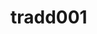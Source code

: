 # tradd001
<!DOCTYPE html>
<html lang="pt-BR">
  <head>
    <meta charset="UTF-8" />
    <meta name="viewport" content="width=device-width, initial-scale=1.0" />
    <title>Microservices Dashboard com IA</title>
    <script src="https://cdn.tailwindcss.com?plugins=typography"></script>
    <style>
      ::-webkit-scrollbar { height: 8px; width: 8px; }
      ::-webkit-scrollbar-thumb { background: rgb(156 163 175); border-radius: 4px; }
      .dark ::-webkit-scrollbar-thumb { background: rgb(55 65 81); }
      @keyframes fadeIn { from {opacity:0; transform: translateY(4px);} to {opacity:1; transform: translateY(0);} }
      @keyframes pulse { 0%, 100% { opacity: 1; } 50% { opacity: 0.5; } }
      .ai-processing { animation: pulse 2s infinite; }
    </style>
  </head>
  <body class="bg-gray-50 dark:bg-gray-900 text-gray-800 dark:text-gray-100 transition-colors">
    <div id="root"></div>
  <script crossorigin src="https://cdn.jsdelivr.net/npm/react@18/umd/react.production.min.js"></script>
    <script crossorigin src="https://cdn.jsdelivr.net/npm/react-dom@18/umd/react-dom.production.min.js"></script>
    <script crossorigin src="https://cdn.jsdelivr.net/npm/lucide-react@latest/dist/umd/lucide-react.production.min.js"></script>
    <script src="https://cdn.jsdelivr.net/npm/@babel/standalone/babel.min.js"></script>
    <script type="text/babel">
      const { 
        Globe, FileText, CheckCircle, Database, Zap, Link, 
        ArrowRight, Settings, Monitor, Search: SearchIcon, X: XIcon, Info,
        ExternalLink, Activity, Cpu, HardDrive, Wifi, Send, Copy, 
        RefreshCw, Languages, Edit3, Sparkles, AlertCircle, CheckCircle2
      } = lucideReact;
      /* -----------------------------
         Theme Context
      ------------------------------*/
      const ThemeContext = React.createContext();
      const ThemeProvider = ({ children }) => {
        const [darkMode, setDarkMode] = React.useState(false);
        React.useEffect(() => {
          document.documentElement.classList.toggle('dark', darkMode);
        }, [darkMode]);
        const toggle = React.useCallback(() => setDarkMode((m) => !m), []);
        const value = React.useMemo(() => ({ darkMode, toggle }), [darkMode, toggle]);
        return React.createElement(ThemeContext.Provider, { value }, children);
      };
      /* -----------------------------
         AI Service Configuration
      ------------------------------*/
      const AI_PROVIDERS = {
        gemini: {
          name: 'Google Gemini',
          endpoint: 'https://generativelanguage.googleapis.com/v1beta/models/gemini-1.5-flash-latest:generateContent',
          free: true,
          description: 'Até 1M tokens/minuto grátis'
        },
        groq: {
          name: 'Groq',
          endpoint: 'https://api.groq.com/openai/v1/chat/completions',
          free: true,
          description: 'Ultra-rápido, até 6k tokens/minuto'
        },
        huggingface: {
          name: 'Hugging Face',
          endpoint: 'https://api-inference.huggingface.co/models/',
          free: true,
          description: 'Modelos open-source gratuitos'
        }
      };
      /* -----------------------------
         AI Integration Component
      ------------------------------*/
      const AIProcessor = ({ onClose }) => {
        const [text, setText] = React.useState('');
        const [result, setResult] = React.useState('');
        const [loading, setLoading] = React.useState(false);
        const [provider, setProvider] = React.useState('gemini');
        const [task, setTask] = React.useState('translate');
        const [apiKey, setApiKey] = React.useState('');
        const [error, setError] = React.useState('');
        const processText = async () => {
          if (!text.trim()) return;
          if (!apiKey && provider !== 'huggingface') {
            setError('API Key é necessária para este provedor');
            return;
          }
          setLoading(true);
          setError('');
          try {
            let prompt = '';
            if (task === 'translate') {
              prompt = `Traduza o seguinte texto do português para o inglês (ou do inglês para o português, conforme apropriado). Retorne apenas a tradução:\n\n${text}`;
            } else {
              prompt = `Revise e melhore o seguinte texto, corrigindo gramática, fluência e clareza. Mantenha o tom original:\n\n${text}`;
            }
            let response;
            if (provider === 'gemini') {
              response = await fetch(`${AI_PROVIDERS.gemini.endpoint}?key=${apiKey}`, {
                method: 'POST',
                headers: { 'Content-Type': 'application/json' },
                body: JSON.stringify({
                  contents: [{ parts: [{ text: prompt }] }],
                  generationConfig: { temperature: 0.3, maxOutputTokens: 1000 }
                })
              });
              const data = await response.json();
              setResult(data.candidates?.[0]?.content?.parts?.[0]?.text || 'Erro na resposta');        
            } else if (provider === 'groq') {
              response = await fetch(AI_PROVIDERS.groq.endpoint, {
                method: 'POST',
                headers: {
                  'Authorization': `Bearer ${apiKey}`,
                  'Content-Type': 'application/json'
                },
                body: JSON.stringify({
                  model: 'llama3-8b-8192',
                  messages: [{ role: 'user', content: prompt }],
                  temperature: 0.3,
                  max_tokens: 1000
                })
              });
              const data = await response.json();
              setResult(data.choices?.[0]?.message?.content || 'Erro na resposta');            
            } else {
              // Hugging Face - usando modelo gratuito
              const model = task === 'translate' ? 'Helsinki-NLP/opus-mt-pt-en' : 'microsoft/DialoGPT-medium';
              response = await fetch(`${AI_PROVIDERS.huggingface.endpoint}${model}`, {
                method: 'POST',
                headers: { 'Content-Type': 'application/json' },
                body: JSON.stringify({ inputs: text })
              });
              const data = await response.json();
              setResult(data[0]?.translation_text || data[0]?.generated_text || 'Processamento concluído');
            }    
          } catch (err) {
            setError(`Erro: ${err.message}`);
            // Simulação para demonstração quando API falha
            setTimeout(() => {
              if (task === 'translate') {
                setResult(`[DEMO] Tradução simulada de: "${text}"`);
              } else {
                setResult(`[DEMO] Revisão simulada: "${text}" → Texto corrigido e melhorado.`);
              }
            }, 1500);
          }
          setLoading(false);
        };
        const copyResult = () => {
          navigator.clipboard.writeText(result);
        };
        return (
          <div className="fixed inset-0 bg-black/50 flex items-center justify-center p-4 z-50">
            <div className="bg-white dark:bg-gray-800 rounded-xl p-6 w-full max-w-4xl max-h-[90vh] overflow-y-auto">
              <div className="flex items-center justify-between mb-6">
                <div className="flex items-center gap-2">
                  <Sparkles className="w-6 h-6 text-purple-500" />
                  <h2 className="text-xl font-bold">Processamento com IA</h2>
                </div>
                <button onClick={onClose} className="p-2 hover:bg-gray-100 dark:hover:bg-gray-700 rounded-lg">
                  <XIcon className="w-5 h-5" />
                </button>
              </div>
              {/* Configuração */}
              <div className="grid md:grid-cols-3 gap-4 mb-6">
                <div>
                  <label className="block text-sm font-medium mb-2">Provedor de IA</label>
                  <select 
                    value={provider} 
                    onChange={(e) => setProvider(e.target.value)}
                    className="w-full p-2 border rounded-lg dark:bg-gray-700 dark:border-gray-600"
                  >
                    {Object.entries(AI_PROVIDERS).map(([key, p]) => (
                      <option key={key} value={key}>{p.name}</option>
                    ))}
                  </select>
                  <p className="text-xs text-gray-500 mt-1">{AI_PROVIDERS[provider].description}</p>
                </div>
                <div>
                  <label className="block text-sm font-medium mb-2">Tarefa</label>
                  <select 
                    value={task} 
                    onChange={(e) => setTask(e.target.value)}
                    className="w-full p-2 border rounded-lg dark:bg-gray-700 dark:border-gray-600"
                  >
                    <option value="translate">Tradução</option>
                    <option value="revision">Revisão</option>
                  </select>
                </div>
                <div>
                  <label className="block text-sm font-medium mb-2">
                    API Key
                    {provider === 'huggingface' && <span className="text-green-500 text-xs ml-1">(Opcional)</span>}
                  </label>
                  <input
                    type="password"
                    value={apiKey}
                    onChange={(e) => setApiKey(e.target.value)}
                    placeholder={provider === 'huggingface' ? 'Opcional para HF' : 'Cole sua API key aqui'}
                    className="w-full p-2 border rounded-lg dark:bg-gray-700 dark:border-gray-600"
                  />
                </div>
              </div>
              {/* Interface de Processamento */}
              <div className="grid md:grid-cols-2 gap-6">
                <div>
                  <label className="block text-sm font-medium mb-2 flex items-center gap-2">
                    {task === 'translate' ? <Languages className="w-4 h-4" /> : <Edit3 className="w-4 h-4" />}
                    Texto Original
                  </label>
                  <textarea
                    value={text}
                    onChange={(e) => setText(e.target.value)}
                    placeholder={task === 'translate' ? 'Cole o texto para traduzir...' : 'Cole o texto para revisar...'}
                    className="w-full h-40 p-3 border rounded-lg resize-none dark:bg-gray-700 dark:border-gray-600"
                  />
                  <div className="flex justify-between items-center mt-2">
                    <span className="text-xs text-gray-500">{text.length} caracteres</span>
                    <button
                      onClick={processText}
                      disabled={loading || !text.trim()}
                      className="flex items-center gap-2 px-4 py-2 bg-purple-500 text-white rounded-lg hover:bg-purple-600 disabled:opacity-50 disabled:cursor-not-allowed"
                    >
                      {loading ? (
                        <>
                          <RefreshCw className="w-4 h-4 animate-spin" />
                          Processando...
                        </>
                      ) : (
                        <>
                          <Send className="w-4 h-4" />
                          {task === 'translate' ? 'Traduzir' : 'Revisar'}
                        </>
                      )}
                    </button>
                  </div>
                </div>
                <div>
                  <label className="block text-sm font-medium mb-2 flex items-center gap-2">
                    <CheckCircle2 className="w-4 h-4" />
                    Resultado
                  </label>
                  <div className="relative">
                    <textarea
                      value={result}
                      readOnly
                      placeholder="O resultado aparecerá aqui..."
                      className={`w-full h-40 p-3 border rounded-lg resize-none bg-gray-50 dark:bg-gray-900 dark:border-gray-600 ${loading ? 'ai-processing' : ''}`}
                    />
                    {result && (
                      <button
                        onClick={copyResult}
                        className="absolute top-2 right-2 p-1 hover:bg-gray-200 dark:hover:bg-gray-700 rounded"
                        title="Copiar resultado"
                      >
                        <Copy className="w-4 h-4" />
                      </button>
                    )}
                  </div>
                  <div className="flex justify-between items-center mt-2">
                    <span className="text-xs text-gray-500">{result.length} caracteres</span>
                    {result && (
                      <span className="text-xs text-green-600 dark:text-green-400">✓ Processado com sucesso</span>
                    )}
                  </div>
                </div>
              </div>
              {/* Mensagens de Estado */}
              {error && (
                <div className="mt-4 p-3 bg-red-50 dark:bg-red-900/20 border border-red-200 dark:border-red-800 rounded-lg flex items-center gap-2">
                  <AlertCircle className="w-4 h-4 text-red-500" />
                  <span className="text-red-700 dark:text-red-300">{error}</span>
                </div>
              )}
              {/* Guia de Setup */}
              <div className="mt-6 p-4 bg-blue-50 dark:bg-blue-900/20 rounded-lg">
                <h3 className="font-medium mb-2 flex items-center gap-2">
                  <Info className="w-4 h-4" />
                  Como obter API Keys gratuitas:
                </h3>
                <div className="text-sm space-y-1">
                  <div><strong>Google Gemini:</strong> <a href="https://aistudio.google.com/app/apikey" target="_blank" className="text-blue-600 hover:underline">AI Studio</a> - 1M tokens/minuto grátis</div>
                  <div><strong>Groq:</strong> <a href="https://console.groq.com/keys" target="_blank" className="text-blue-600 hover:underline">Groq Console</a> - 6k tokens/minuto grátis</div>
                  <div><strong>Hugging Face:</strong> <a href="https://huggingface.co/settings/tokens" target="_blank" className="text-blue-600 hover:underline">HF Tokens</a> - Grátis (opcional)</div>
                </div>
              </div>
            </div>
          </div>
        );
      };
      /* -----------------------------
         Service Card (Updated)
      ------------------------------*/
      const ServiceCard = React.memo(({ service, selected, onSelect, onAIProcess }) => {
        const [localStatus, setLocalStatus] = React.useState('online');
        React.useEffect(() => {
          const statuses = ['online','online','online','degraded','online'];
          const id = setInterval(() => setLocalStatus(statuses[Math.floor(Math.random()*statuses.length)]), 5000);
          return () => clearInterval(id);
        }, []);
        const handleKeyDown = React.useCallback((e) => {
          if (e.key === 'Enter' || e.key === ' ') {
            e.preventDefault();
            onSelect(service.id);
          }
        }, [service.id, onSelect]);
        const icons = { Globe, FileText, CheckCircle, Database, Zap, Link, Monitor, Activity, Cpu, HardDrive, Wifi };
        const Icon = icons[service.icon];
        const canUseAI = service.id === 'translation' || service.id === 'revision';
        return (
          <div
            role="button"
            tabIndex={0}
            className={`border rounded-xl p-4 transition hover:shadow-md cursor-pointer ${selected ? 'bg-indigo-50 dark:bg-indigo-900/30' : 'bg-white dark:bg-neutral-800'}`}
            onClick={() => onSelect(service.id)}
            onKeyDown={handleKeyDown}
          >
            <div className="flex items-start gap-3">
              <div className={`p-2 rounded-md ${service.color}`}>
                {Icon && <Icon className="w-6 h-6 text-white" />}
              </div>
              <div className="flex-1">
                <h3 className="font-semibold">{service.name}</h3>
                <p className="text-sm text-gray-600 dark:text-gray-300">{service.description}</p>
                <div className="flex items-center justify-between mt-2">
                  <div className="flex items-center space-x-2">
                    <div className={`w-2 h-2 rounded-full ${localStatus === 'online' ? 'bg-green-500 animate-pulse' : localStatus === 'degraded' ? 'bg-yellow-500 animate-pulse' : 'bg-red-500'}`}></div>
                    <span className="text-xs text-gray-600 dark:text-gray-300">
                      {localStatus === 'online' ? 'Online' : localStatus === 'degraded' ? 'Degradado' : 'Offline'}
                    </span>
                  </div>
                  {canUseAI && (
                    <button
                      onClick={(e) => {
                        e.stopPropagation();
                        onAIProcess();
                      }}
                      className="flex items-center gap-1 px-2 py-1 bg-purple-500 text-white text-xs rounded hover:bg-purple-600"
                    >
                      <Sparkles className="w-3 h-3" />
                      Testar IA
                    </button>
                  )}
                </div>
              </div>
            </div>
            {selected && (
              <div className="mt-4 space-y-4">
                <section>
                  <h4 className="font-medium mb-1">Responsabilidades</h4>
                  <ul>
                    {service.responsibilities.map((r,i) => (
                      <li key={i} className="pl-4 relative text-sm mb-1 animate-[fadeIn_0.3s_both]" style={{'--delay': `${i*80}ms`}}>
                        <span className="absolute left-0 top-1.5 w-1 h-1 rounded-full bg-indigo-500"></span>
                        {r}
                      </li>
                    ))}
                  </ul>
                </section>
                <section>
                  <h4 className="font-medium mb-1">Tech Stack</h4>
                  <div className="flex flex-wrap gap-2">
                    {service.tech.split(',').map(t => t.trim()).map((t,i)=>(
                      <span key={i} className="px-2 py-0.5 bg-neutral-200 dark:bg-neutral-700 rounded text-xs">{t}</span>
                    ))}
                  </div>
                </section>
                {canUseAI && (
                  <section className="p-3 bg-gradient-to-r from-purple-50 to-pink-50 dark:from-purple-900/20 dark:to-pink-900/20 rounded-lg">
                    <h4 className="font-medium mb-1 flex items-center gap-2">
                      <Sparkles className="w-4 h-4 text-purple-500" />
                      IA Integrada
                    </h4>
                    <p className="text-sm text-gray-600 dark:text-gray-300 mb-2">
                      Este serviço agora suporta processamento com IA usando provedores gratuitos.
                    </p>
                    <button
                      onClick={(e) => {
                        e.stopPropagation();
                        onAIProcess();
                      }}
                      className="w-full flex items-center justify-center gap-2 px-3 py-2 bg-gradient-to-r from-purple-500 to-pink-500 text-white rounded hover:from-purple-600 hover:to-pink-600"
                    >
                      <Sparkles className="w-4 h-4" />
                      Abrir Interface de IA
                    </button>
                  </section>
                )}
              </div>
            )}
          </div>
        );
      });
      /* -----------------------------
         Main Component
      ------------------------------*/
      const MicroservicesArchitecture = () => {
        const [selectedService, setSelectedService] = React.useState(null);
        const [search, setSearch] = React.useState('');
        const [showAI, setShowAI] = React.useState(false);
        const { darkMode, toggle } = React.useContext(ThemeContext);
        const services = React.useMemo(() => [
          {
            id: 'api-gateway',
            name: 'API Gateway',
            icon: 'Monitor',
            color: 'bg-blue-500',
            description: 'Ponto de entrada único, autenticação, rate limiting',
            responsibilities: [
              'Roteamento de requisições',
              'Autenticação JWT',
              'Rate limiting',
              'Logging e monitoramento',
              'Circuit breaker',
              'Load balancing'
            ],
            tech: 'Kong, Nginx, AWS API Gateway, Envoy'
          },
          {
            id: 'web-scraper',
            name: 'Web Scraper',
            icon: 'Link',
            color: 'bg-green-500',
            description: 'Extrai conteúdo de websites',
            responsibilities: [
              'Validação de URLs',
              'Extração de texto limpo',
              'Detecção de idioma',
              'Cache de conteúdo',
              'Anti‑bot detection',
              'Parallel processing'
            ],
            tech: 'Puppeteer, Cheerio, Playwright'
          },
          {
            id: 'translation',
            name: 'Translation + IA',
            icon: 'Globe',
            color: 'bg-purple-500',
            description: 'Tradução com IA - Gemini, Groq, HuggingFace',
            responsibilities: [
              'Tradução EN‑US ↔ PT‑BR com IA',
              'Detecção automática de idioma',
              'Múltiplos provedores de IA',
              'Cache de traduções',
              'Processamento em lote',
              'Comparação de qualidade'
            ],
            tech: 'Google Gemini API, Groq API, HuggingFace, OpenAI (opcional)'
          },
          {
            id: 'revision',
            name: 'Text Revision + IA',
            icon: 'CheckCircle',
            color: 'bg-orange-500',
            description: 'Revisão inteligente com IA gratuita',
            responsibilities: [
              'Correção gramatical com IA',
              'Melhoria de fluência',
              'Análise de contexto',
              'Formatação inteligente',
              'Consistência de estilo',
              'Métricas de legibilidade'
            ],
            tech: 'Google Gemini, Groq LLaMA, HuggingFace Models, GPT (opcional)'
          },
          {
            id: 'orchestrator',
            name: 'Orchestrator',
            icon: 'Zap',
            color: 'bg-red-500',
            description: 'Coordena o fluxo de trabalho',
            responsibilities: [
              'Gerenciamento de workflow',
              'Controle de status',
              'Retry logic',
              'Notificações',
              'Job scheduling',
              'Error handling'
            ],
            tech: 'Node.js, Bull Queue, Redis, Temporal'
          },
          {
            id: 'database',
            name: 'Database',
            icon: 'Database',
            color: 'bg-gray-600',
            description: 'Persistência de dados',
            responsibilities: [
              'Histórico de traduções',
              'Cache de resultados de IA',
              'Métricas de uso',
              'Configurações de usuário',
              'Backup automation',
              'Data archiving'
            ],
            tech: 'PostgreSQL, Redis, MongoDB, InfluxDB'
          },
        ], []);
        const filtered = React.useMemo(() => {
          if (!search) return services;
          const q = search.toLowerCase();
          return services.filter(s => 
            s.name.toLowerCase().includes(q) ||
            s.description.toLowerCase().includes(q) ||
            s.tech.toLowerCase().includes(q)
          );
        }, [search, services]);
        const handleSelect = React.useCallback((id) => {
          setSelectedService(prev => prev === id ? null : id);
        }, []);
        return (
          <main className="max-w-5xl mx-auto p-6 space-y-6">
            {/* Header */}
            <header className="flex items-center justify-between">
              <div>
                <h1 className="text-2xl font-bold flex items-center gap-2">
                  Microsserviços + IA
                  <Sparkles className="w-6 h-6 text-purple-500" />
                </h1>
                <p className="text-sm text-gray-600 dark:text-gray-400">
                  Tradução e Revisão com IA Gratuita Integrada
                </p>
              </div>
              <div className="flex items-center gap-2">
                <button 
                  onClick={() => setShowAI(true)}
                  className="flex items-center gap-2 px-3 py-2 bg-gradient-to-r from-purple-500 to-pink-500 text-white rounded-lg hover:from-purple-600 hover:to-pink-600"
                >
                  <Sparkles className="w-4 h-4" />
                  Testar IA
                </button>
                <button 
                  onClick={toggle}
                  title={darkMode ? 'Modo Claro' : 'Modo Escuro'}
                  className="text-lg p-2 hover:bg-gray-100 dark:hover:bg-gray-800 rounded-lg"
                >
                  {darkMode ? '☀️' : '🌙'}
                </button>
              </div>
            </header>
            {/* Search */}
            <section>
              <div className="relative max-w-md">
                <SearchIcon className="absolute left-3 top-1/2 -translate-y-1/2 w-4 h-4 text-gray-400" />
                <input
                  type="text"
                  placeholder="Buscar microsserviços..."
                  value={search}
                  onChange={(e)=>setSearch(e.target.value)}
                  className="w-full pl-10 pr-10 py-2 bg-white dark:bg-neutral-800 border border-gray-300 dark:border-neutral-700 rounded-md focus:outline-none"
                />
                {search && (
                  <button
                    onClick={()=>setSearch('')}
                    className="absolute right-3 top-1/2 -translate-y-1/2"
                  >
                    <XIcon className="w-4 h-4 text-gray-400" />
                  </button>
                )}
              </div>
            </section>
            {/* Grid */}
            <section className="grid sm:grid-cols-2 lg:grid-cols-3 gap-4">
              {filtered.map(s => (
                <ServiceCard
                  key={s.id}
                  service={s}
                  selected={selectedService===s.id}
                  onSelect={handleSelect}
                  onAIProcess={() => setShowAI(true)}
                />
              ))}
            </section>
            {/* AI Modal */}
            {showAI && <AIProcessor onClose={() => setShowAI(false)} />}
            {/* Footer */}
            <footer className="text-center text-xs text-gray-500 dark:text-gray-400 pt-8">
              <div className="flex items-center justify-center gap-2 mb-2">
                <Sparkles className="w-4 h-4" />
                Powered by Free AI APIs - Gemini, Groq, HuggingFace
              </div>
              Deploy gratuito no GitHub Pages, Netlify ou Vercel 🚀
            </footer>
          </main>
        );
      };
      /* -----------------------------
         Render
      ------------------------------*/
      const root = ReactDOM.createRoot(document.getElementById('root'));
      root.render(
        <ThemeProvider>
          <MicroservicesArchitecture />
        </ThemeProvider>
      );
    </script>
  </body>
</html>
